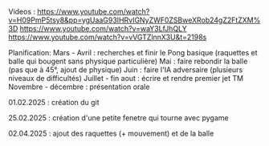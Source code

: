 Videos :
https://www.youtube.com/watch?v=H09PmP5tsy8&pp=ygUaaG93IHRvIGNyZWF0ZSBweXRob24gZ2FtZXM%3D
https://www.youtube.com/watch?v=waY3LfJhQLY
https://www.youtube.com/watch?v=vVGTZlnnX3U&t=2198s

Planification:
Mars - Avril : recherches et finir le Pong basique (raquettes et balle qui bougent sans physique particulière)
Mai : faire rebondir la balle (pas que à 45°, ajout de physique)
Juin : faire l'IA adversaire (plusieurs niveaux de difficultés)
Juillet - fin aout : écrire et rendre premier jet TM
Novembre - décembre : présentation orale


01.02.2025 : création du git

25.02.2025 : création d'une petite fenetre qui tourne avec pygame

02.04.2025 : ajout des raquettes (+ mouvement) et de la balle